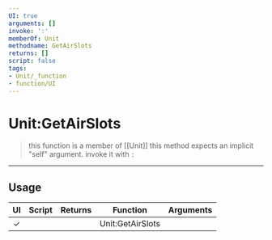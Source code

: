 ```yaml
---
UI: true
arguments: []
invoke: ':'
memberOf: Unit
methodname: GetAirSlots
returns: []
script: false
tags:
- Unit/_function
- function/UI
---
```

# Unit:GetAirSlots
> this function is a member of [[Unit]]
> this method expects an implicit "self" argument. invoke it with `:`
-----
## Usage
|  UI | Script | Returns | Function | Arguments |
|:---:|:------:|-------:|:--------:|:---------|
|✓| ||Unit:GetAirSlots||
